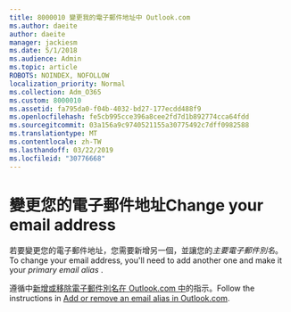 ```yaml
---
title: 8000010 變更我的電子郵件地址中 Outlook.com
ms.author: daeite
author: daeite
manager: jackiesm
ms.date: 5/1/2018
ms.audience: Admin
ms.topic: article
ROBOTS: NOINDEX, NOFOLLOW
localization_priority: Normal
ms.collection: Adm_O365
ms.custom: 8000010
ms.assetid: fa795da0-f04b-4032-bd27-177ecdd488f9
ms.openlocfilehash: fe5cb995cce396a8cee2fd7d1b892774cca64fdd
ms.sourcegitcommit: 03a156a9c9740521155a30775492c7dff0982588
ms.translationtype: MT
ms.contentlocale: zh-TW
ms.lasthandoff: 03/22/2019
ms.locfileid: "30776668"
---
```

# <a name="change-your-email-address"></a><span data-ttu-id="44eb1-102">變更您的電子郵件地址</span><span class="sxs-lookup"><span data-stu-id="44eb1-102">Change your email address</span></span>

<span data-ttu-id="44eb1-103">若要變更您的電子郵件地址，您需要新增另一個，並讓您的*主要電子郵件別名*。</span><span class="sxs-lookup"><span data-stu-id="44eb1-103">To change your email address, you'll need to add another one and make it your  *primary email alias*  .</span></span> 
  
<span data-ttu-id="44eb1-104">遵循中[新增或移除電子郵件別名在 Outlook.com 中](https://go.microsoft.com/fwlink/p/?linkid=873115)的指示。</span><span class="sxs-lookup"><span data-stu-id="44eb1-104">Follow the instructions in [Add or remove an email alias in Outlook.com](https://go.microsoft.com/fwlink/p/?linkid=873115).</span></span>
  

